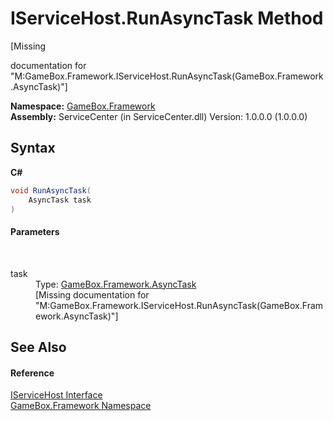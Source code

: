 # IServiceHost.RunAsyncTask Method 
 

\[Missing <summary> documentation for "M:GameBox.Framework.IServiceHost.RunAsyncTask(GameBox.Framework.AsyncTask)"\]

**Namespace:**&nbsp;<a href="a8957fe6-9cc0-3a6d-cd5c-a2a246efee1e">GameBox.Framework</a><br />**Assembly:**&nbsp;ServiceCenter (in ServiceCenter.dll) Version: 1.0.0.0 (1.0.0.0)

## Syntax

**C#**<br />
``` C#
void RunAsyncTask(
	AsyncTask task
)
```


#### Parameters
&nbsp;<dl><dt>task</dt><dd>Type: <a href="6b13ee22-910d-81b0-00d6-f25003f7b115">GameBox.Framework.AsyncTask</a><br />\[Missing <param name="task"/> documentation for "M:GameBox.Framework.IServiceHost.RunAsyncTask(GameBox.Framework.AsyncTask)"\]</dd></dl>

## See Also


#### Reference
<a href="7bcb3760-e4ae-9281-dc87-cea5ee2518d6">IServiceHost Interface</a><br /><a href="a8957fe6-9cc0-3a6d-cd5c-a2a246efee1e">GameBox.Framework Namespace</a><br />